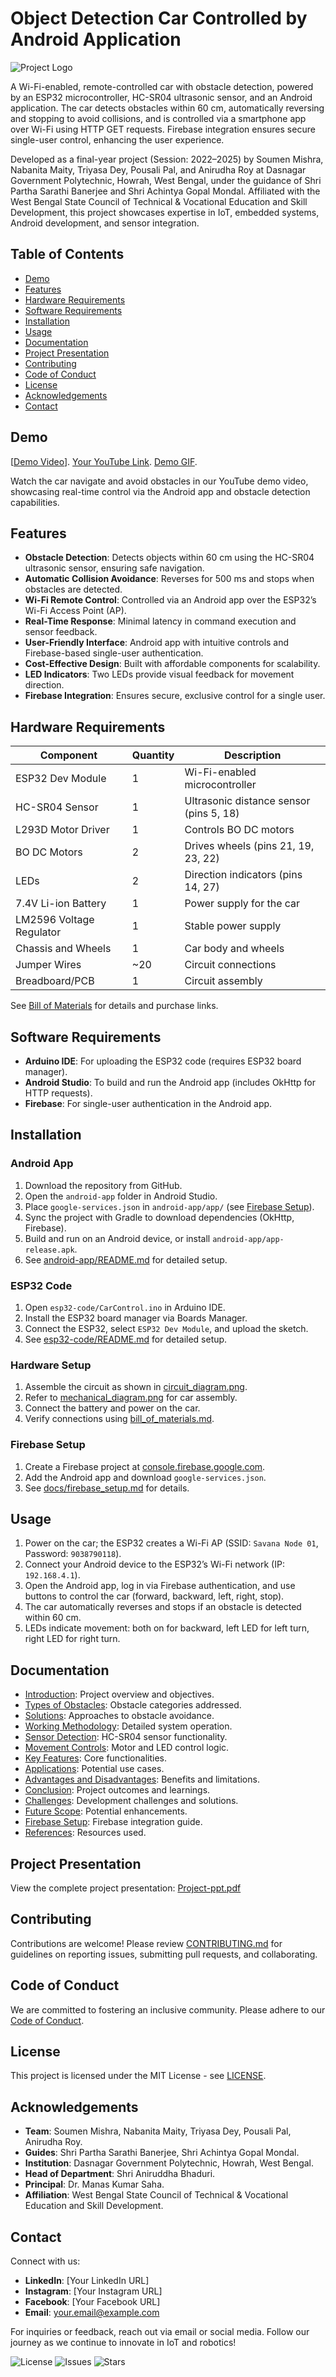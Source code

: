# Object Detection Car Controlled by Android Application

![Project Logo](media/Application_logo.png)

A Wi-Fi-enabled, remote-controlled car with obstacle detection, powered by an ESP32 microcontroller, HC-SR04 ultrasonic sensor, and an Android application. The car detects obstacles within 60 cm, automatically reversing and stopping to avoid collisions, and is controlled via a smartphone app over Wi-Fi using HTTP GET requests. Firebase integration ensures secure single-user control, enhancing the user experience.

Developed as a final-year project (Session: 2022–2025) by Soumen Mishra, Nabanita Maity, Triyasa Dey, Pousali Pal, and Anirudha Roy at Dasnagar Government Polytechnic, Howrah, West Bengal, under the guidance of Shri Partha Sarathi Banerjee and Shri Achintya Gopal Mondal. Affiliated with the West Bengal State Council of Technical & Vocational Education and Skill Development, this project showcases expertise in IoT, embedded systems, Android development, and sensor integration.

## Table of Contents
- [Demo](#demo)
- [Features](#features)
- [Hardware Requirements](#hardware-requirements)
- [Software Requirements](#software-requirements)
- [Installation](#installation)
- [Usage](#usage)
- [Documentation](#documentation)
- [Project Presentation](#project-presentation)
- [Contributing](#contributing)
- [Code of Conduct](#code-of-conduct)
- [License](#license)
- [Acknowledgements](#acknowledgements)
- [Contact](#contact)

## Demo
[[Demo Video](media/ObjectDetectionCar.demo.mp4)].
[Your YouTube Link](https://youtube.com/shorts/29JZEBwUVIw?si=bS2NoO9rE357zt9-).
[Demo GIF](media/ObjectDetectionCar.demo.gif).

Watch the car navigate and avoid obstacles in our YouTube demo video, showcasing real-time control via the Android app and obstacle detection capabilities.

## Features
- **Obstacle Detection**: Detects objects within 60 cm using the HC-SR04 ultrasonic sensor, ensuring safe navigation.
- **Automatic Collision Avoidance**: Reverses for 500 ms and stops when obstacles are detected.
- **Wi-Fi Remote Control**: Controlled via an Android app over the ESP32’s Wi-Fi Access Point (AP).
- **Real-Time Response**: Minimal latency in command execution and sensor feedback.
- **User-Friendly Interface**: Android app with intuitive controls and Firebase-based single-user authentication.
- **Cost-Effective Design**: Built with affordable components for scalability.
- **LED Indicators**: Two LEDs provide visual feedback for movement direction.
- **Firebase Integration**: Ensures secure, exclusive control for a single user.

## Hardware Requirements
| Component              | Quantity | Description                              |
|------------------------|----------|------------------------------------------|
| ESP32 Dev Module       | 1        | Wi-Fi-enabled microcontroller            |
| HC-SR04 Sensor         | 1        | Ultrasonic distance sensor (pins 5, 18)  |
| L293D Motor Driver     | 1        | Controls BO DC motors                    |
| BO DC Motors           | 2        | Drives wheels (pins 21, 19, 23, 22)      |
| LEDs                   | 2        | Direction indicators (pins 14, 27)       |
| 7.4V Li-ion Battery    | 1        | Power supply for the car                 |
| LM2596 Voltage Regulator | 1      | Stable power supply                      |
| Chassis and Wheels     | 1        | Car body and wheels                      |
| Jumper Wires           | ~20      | Circuit connections                      |
| Breadboard/PCB         | 1        | Circuit assembly                         |

See [Bill of Materials](hardware/bill_of_materials.md) for details and purchase links.

## Software Requirements
- **Arduino IDE**: For uploading the ESP32 code (requires ESP32 board manager).
- **Android Studio**: To build and run the Android app (includes OkHttp for HTTP requests).
- **Firebase**: For single-user authentication in the Android app.

## Installation
### Android App
1. Download the repository from GitHub.
2. Open the `android-app` folder in Android Studio.
3. Place `google-services.json` in `android-app/app/` (see [Firebase Setup](docs/firebase_setup.md)).
4. Sync the project with Gradle to download dependencies (OkHttp, Firebase).
5. Build and run on an Android device, or install `android-app/app-release.apk`.
6. See [android-app/README.md](android-app/README.md) for detailed setup.

### ESP32 Code
1. Open `esp32-code/CarControl.ino` in Arduino IDE.
2. Install the ESP32 board manager via Boards Manager.
3. Connect the ESP32, select `ESP32 Dev Module`, and upload the sketch.
4. See [esp32-code/README.md](esp32-code/README.md) for detailed setup.

### Hardware Setup
1. Assemble the circuit as shown in [circuit_diagram.png](hardware/circuit_diagram.png).
2. Refer to [mechanical_diagram.png](hardware/mechanical_diagram.png) for car assembly.
3. Connect the battery and power on the car.
4. Verify connections using [bill_of_materials.md](hardware/bill_of_materials.md).

### Firebase Setup
1. Create a Firebase project at [console.firebase.google.com](https://console.firebase.google.com/).
2. Add the Android app and download `google-services.json`.
3. See [docs/firebase_setup.md](docs/firebase_setup.md) for details.

## Usage
1. Power on the car; the ESP32 creates a Wi-Fi AP (SSID: `Savana Node 01`, Password: `9038790118`).
2. Connect your Android device to the ESP32’s Wi-Fi network (IP: `192.168.4.1`).
3. Open the Android app, log in via Firebase authentication, and use buttons to control the car (forward, backward, left, right, stop).
4. The car automatically reverses and stops if an obstacle is detected within 60 cm.
5. LEDs indicate movement: both on for backward, left LED for left turn, right LED for right turn.

## Documentation
- [Introduction](docs/introduction.md): Project overview and objectives.
- [Types of Obstacles](docs/types_of_obstacles.md): Obstacle categories addressed.
- [Solutions](docs/solutions.md): Approaches to obstacle avoidance.
- [Working Methodology](docs/working_methodology.md): Detailed system operation.
- [Sensor Detection](docs/sensor_detection.md): HC-SR04 sensor functionality.
- [Movement Controls](docs/movement_controls.md): Motor and LED control logic.
- [Key Features](docs/key_features.md): Core functionalities.
- [Applications](docs/applications.md): Potential use cases.
- [Advantages and Disadvantages](docs/advantages_disadvantages.md): Benefits and limitations.
- [Conclusion](docs/conclusion.md): Project outcomes and learnings.
- [Challenges](docs/challenges.md): Development challenges and solutions.
- [Future Scope](docs/future_scope.md): Potential enhancements.
- [Firebase Setup](docs/firebase_setup.md): Firebase integration guide.
- [References](docs/references.md): Resources used.

## Project Presentation
View the complete project presentation: [Project-ppt.pdf](presentation/Project-ppt.pdf)

## Contributing
Contributions are welcome! Please review [CONTRIBUTING.md](CONTRIBUTING.md) for guidelines on reporting issues, submitting pull requests, and collaborating.

## Code of Conduct
We are committed to fostering an inclusive community. Please adhere to our [Code of Conduct](CODE_OF_CONDUCT.md).

## License
This project is licensed under the MIT License - see [LICENSE](LICENSE).

## Acknowledgements
- **Team**: Soumen Mishra, Nabanita Maity, Triyasa Dey, Pousali Pal, Anirudha Roy.
- **Guides**: Shri Partha Sarathi Banerjee, Shri Achintya Gopal Mondal.
- **Institution**: Dasnagar Government Polytechnic, Howrah, West Bengal.
- **Head of Department**: Shri Aniruddha Bhaduri.
- **Principal**: Dr. Manas Kumar Saha.
- **Affiliation**: West Bengal State Council of Technical & Vocational Education and Skill Development.

## Contact
Connect with us:
- **LinkedIn**: [Your LinkedIn URL]
- **Instagram**: [Your Instagram URL]
- **Facebook**: [Your Facebook URL]
- **Email**: your.email@example.com

For inquiries or feedback, reach out via email or social media. Follow our journey as we continue to innovate in IoT and robotics!

![License](https://img.shields.io/badge/license-MIT-green)
![Issues](https://img.shields.io/github/issues/yourusername/Object-Detection-Car-ESP32-Android)
![Stars](https://img.shields.io/github/stars/yourusername/Object-Detection-Car-ESP32-Android)
